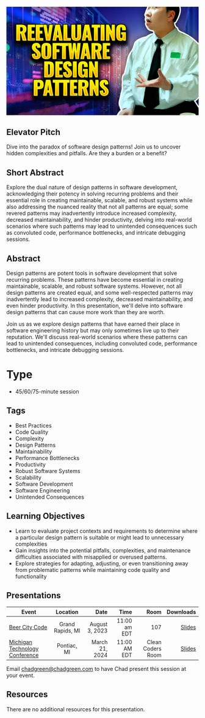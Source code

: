 ![Reevaluating Software Design Patterns: Uncovering Patterns That Can Be More Burden Than Benefit](Thumbnail.jpg)

## Elevator Pitch
Dive into the paradox of software design patterns! Join us to uncover hidden complexities and pitfalls. Are they a burden or a benefit?

## Short Abstract
Explore the dual nature of design patterns in software development, acknowledging their potency in solving recurring problems and their essential role in creating maintainable, scalable, and robust systems while also addressing the nuanced reality that not all patterns are equal; some revered patterns may inadvertently introduce increased complexity, decreased maintainability, and hinder productivity, delving into real-world scenarios where such patterns may lead to unintended consequences such as convoluted code, performance bottlenecks, and intricate debugging sessions.

## Abstract
Design patterns are potent tools in software development that solve recurring problems. These patterns have become essential in creating maintainable, scalable, and robust software systems. However, not all design patterns are created equal, and some well-respected patterns may inadvertently lead to increased complexity, decreased maintainability, and even hinder productivity. In this presentation, we'll delve into software design patterns that can cause more work than they are worth.

Join us as we explore design patterns that have earned their place in software engineering history but may only sometimes live up to their reputation. We'll discuss real-world scenarios where these patterns can lead to unintended consequences, including convoluted code, performance bottlenecks, and intricate debugging sessions.

# Type
- 45/60/75-minute session

## Tags
- Best Practices
- Code Quality
- Complexity
- Design Patterns
- Maintainability
- Performance Bottlenecks
- Productivity
- Robust Software Systems
- Scalability
- Software Development
- Software Engineering
- Unintended Consequences

## Learning Objectives
- Learn to evaluate project contexts and requirements to determine where a particular design pattern is suitable or might lead to unnecessary complexities
- Gain insights into the potential pitfalls, complexities, and maintenance difficulties associated with misapplied or overused patterns.
- Explore strategies for adapting, adjusting, or even transitioning away from problematic patterns while maintaining code quality and functionality

## Presentations

| Event | Location | Date | Time | Room | Downloads |
|-------|:--------:|-----:|-----:|-----:|----------:|
| [Beer City Code](https://www.beercitycode.com/) | Grand Rapids, MI | August 3, 2023 | 11:00 am EDT | 107 | [Slides](EventMaterials/ReevaluatingSoftwareDesignPatterns-BeerCityCode.pdf) |
| [Michigan Technology Conference](https://www.mitechcon.org/) | Pontiac, MI | March 21, 2024 | 11:00 AM EDT | Clean Coders Room | [Slides](EventMaterials/ReevaluatingSoftwareDesignPatterns_MITechCon.pdf) |

Email [chadgreen@chadgreen.com](mailto:chadgreen@chadgreen.com?subject=Presentation%20Request:%20Reevaulating%20Software%20Design%20Patterns) to have Chad present this session at your event.

## Resources
There are no additional resources for this presentation.

